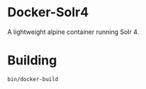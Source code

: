 # Docker-Solr4
A lightweight alpine container running Solr 4.

# Building
```sh
bin/docker-build
```
